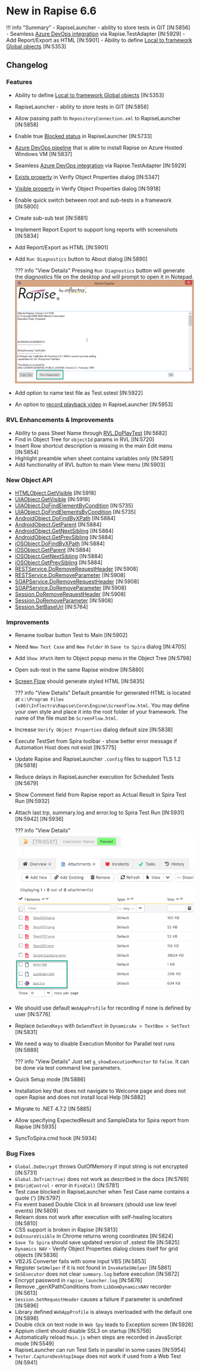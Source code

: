 # New in Rapise 6.6

!!! info "Summary"
    - RapiseLauncher - ability to store tests in GIT [IN:5856]
    - Seamless [Azure DevOps integration](/Guide/vstest/) via Rapise.TestAdapter [IN:5929]
    - Add Report/Export as HTML [IN:5901]
    - Ability to define [Local to framework Global objects](/Guide/global_objects/) [IN:5353]

## Changelog

### Features

- Ability to define [Local to framework Global objects](/Guide/global_objects/) [IN:5353]
- RapiseLauncher - ability to store tests in GIT [IN:5856]
- Allow passing path to `RepositoryConnection.xml` to RapiseLauncher [IN:5858]
- Enable true [Blocked status](/Guide/spiratest_integration/#block-execution) in RapiseLauncher [IN:5733]
- [Azure DevOps pipeline](https://github.com/Inflectra/rapise-testadapter#azure-pipelines) that is able to install Rapise on Azure Hosted Windows VM [IN:5837]
- Seamless [Azure DevOps integration](/Guide/vstest/) via Rapise.TestAdapter [IN:5929]
- [Exists property](/Guide/verify_object_properties/#check-object-exists) in Verify Object Properties dialog [IN:5347]
- [Visible property](/Guide/verify_object_properties/#check-object-visible) in Verify Object Properties dialog [IN:5918]
- Enable quick switch between root and sub-tests in a framework [IN:5800]
- Create sub-sub test [IN:5881]
- Implement Report Export to support long reports with screenshots [IN:5834]
- Add Report/Export as HTML [IN:5901]
- Add `Run Diagnostics` button to About dialog [IN:5890]

    ??? info "View Details"
        Pressing `Run Diagnostics` button will generate the diagnostics file on the desktop and will prompt to open it in Notepad.
        ![About Dialog](/Guide/img/run_diagnostics.png)

- Add option to name test file as Test.sstest [IN:5922]
- An option to [record playback video](/Guide/spiratest_integration/#record-playback-videos) in RapiseLauncher [IN:5953]

### RVL Enhancements & Improvements

- Ability to pass Sheet Name through [RVL.DoPlayTest](/Libraries/RVL/#doplaytest) [IN:5682]
- Find in Object Tree for `objectId` params in RVL [IN:5720]
- Insert Row shortcut description is missing in the main Edit menu [IN:5854]
- Highlight preamble when sheet contains variables only [IN:5891]
- Add functionality of RVL button to main View menu [IN:5903]

### New Object API

- [HTMLObject.GetVisible](/Libraries/HTMLObject/#visible) [IN:5918]
- [UIAObject.GetVisible](/Libraries/UIAObject/#visible) [IN:5918]
- [UIAObject.DoFindElementByCondition](/Libraries/UIAObject/#dofindelementbycondition) [IN:5735]
- [UIAObject.DoFindElementsByCondition](/Libraries/UIAObject/#dofindelementsbycondition) [IN:5735]
- [AndroidObject.DoFindByXPath](/Libraries/AndroidObject/#dofindbyxpath) [IN:5884]
- [AndroidObject.GetParent](/Libraries/AndroidObject/#parent) [IN:5884]
- [AndroidObject.GetNextSibling](/Libraries/AndroidObject/#nextsibling) [IN:5884]
- [AndroidObject.GetPrevSibling](/Libraries/AndroidObject/#prevsibling) [IN:5884]
- [iOSObject.DoFindByXPath](/Libraries/iOSObject/#dofindbyxpath) [IN:5884]
- [iOSObject.GetParent](/Libraries/iOSObject/#parent) [IN:5884]
- [iOSObject.GetNextSibling](/Libraries/iOSObject/#nextsibling) [IN:5884]
- [iOSObject.GetPrevSibling](/Libraries/iOSObject/#prevsibling) [IN:5884]
- [RESTService.DoRemoveRequestHeader](/Libraries/RESTService/#doremoverequestheader) [IN:5908]
- [RESTService.DoRemoveParameter](/Libraries/RESTService/#doremoveparameter) [IN:5908]
- [SOAPService.DoRemoveRequestHeader](/Libraries/SOAPService/#doremoverequestheader) [IN:5908]
- [SOAPService.DoRemoveParameter](/Libraries/SOAPService/#doremoveparameter) [IN:5908]
- [Session.DoRemoveRequestHeader](/Libraries/Session/#doremoverequestheader) [IN:5908]
- [Session.DoRemoveParameter](/Libraries/Session/#doremoveparameter) [IN:5908]
- [Session.SetBaseUrl](/Libraries/Session/#setbaseurl) [IN:5764]

### Improvements

- Rename toolbar button Test to Main [IN:5902]
- Need `New Test Case` and `New Folder` in `Save to Spira` dialog [IN:4705]
- Add `Show XPath` item to Object popup menu in the Object Tree [IN:5798]
- Open sub-test in the same Rapise window [IN:5880]
- [Screen Flow](/Guide/screenshots/#playback) should generate styled HTML [IN:5835]

    ??? info "View Details"
        Default preamble for generated HTML is located at `c:\Program Filex (x86)\Inflectra\Rapise\Core\Engine\ScreenFlow.html`. You may define your own style and place it into the root folder of your framework. The name of the file must be `ScreenFlow.html`.

- Increase `Verify Object Properties` dialog default size [IN:5838]
- Execute TestSet from Spira toolbar - show better error message if Automation Host does not exist [IN:5775]
- Update Rapise and RapiseLauncher `.config` files to support TLS 1.2 [IN:5818]
- Reduce delays in RapiseLauncher execution for Scheduled Tests [IN:5879]
- Show Comment field from Rapise report as Actual Result in Spira Test Run [IN:5932]
- Attach last.trp, summary.log and error.log to Spira Test Run [IN:5931] [IN:5942] [IN:5936]

    ??? info "View Details"
        ![](/Guide/img/testrun_attachments.png)

- We should use default `WebAppProfile` for recording if none is defined by user [IN:5776]
- Replace `DoSendKeys` with `DoSendText` in `DynamicsAx > TextBox > SetText` [IN:5831]
- We need a way to disable Execution Monitor for Parallel test runs [IN:5889]

    ??? info "View Details"
        Just set `g_showExecutionMonitor` to `false`. It can be done via test command line parameters.

- Quick Setup mode [IN:5886]
- Installation key that does not navigate to Welcome page and does not open Rapise and does not install local Help [IN:5882]
- Migrate to .NET 4.7.2 [IN:5885]
- Allow specifying ExpectedResult and SampleData for Spira report from Rapise [IN:5935]
- SyncToSpira.cmd hook [IN:5934]

### Bug Fixes

- `Global.DoDecrypt` throws OutOfMemory if input string is not encrypted [IN:5731]
- `Global.DoTrim(true)` does not work as described in the docs [IN:5769]
- `DXGridControl` - error in `FindCell` [IN:5781]
- Test case blocked in RapiseLauncher when Test Case name contains a quote (') [IN:5797]
- Fix event based Double Click in all browsers (should use low level events) [IN:5809]
- Relearn does not work after execution with self-healing locators [IN:5810]
- CSS support is broken in Rapise [IN:5813]
- `DoEnsureVisible` in Chrome returns wrong coordinates [IN:5824]
- `Save To Spira` should save updated version of .sstest file [IN:5825]
- `Dynamics NAV` - Verify Object Properties dialog closes itself for grid objects [IN:5836]
- VB2JS Converter fails with some input VBS [IN:5853]
- Register `SeSHelper` if it is not found in `InvokeSeSHelper` [IN:5861]
- `SeSExecutor` does not clear `summary.log` before execution [IN:5872]
- Encrypt password in `rapise_launcher.log` [IN:5876]
- Remove _genXPathConditions from `LibDomDynamicsNAV` recorder [IN:5613]
- `Session.SetRequestHeader` causes a failure if parameter is undefined [IN:5896]
- Library defined `WebAppProfile` is always overloaded with the default one [IN:5898]
- Double click on text node in `Web Spy` leads to Exception screen [IN:5926]
- Appium client should disable SSL3 on startup [IN:5756]
- Automatically reload `Main.js` when steps are recorded in JavaScript mode [IN:5549]
- RapiseLauncher can run Test Sets in parallel in some cases [IN:5954]
- `Tester.CaptureDesktopImage` does not work if used from a Web Test [IN:5941]
